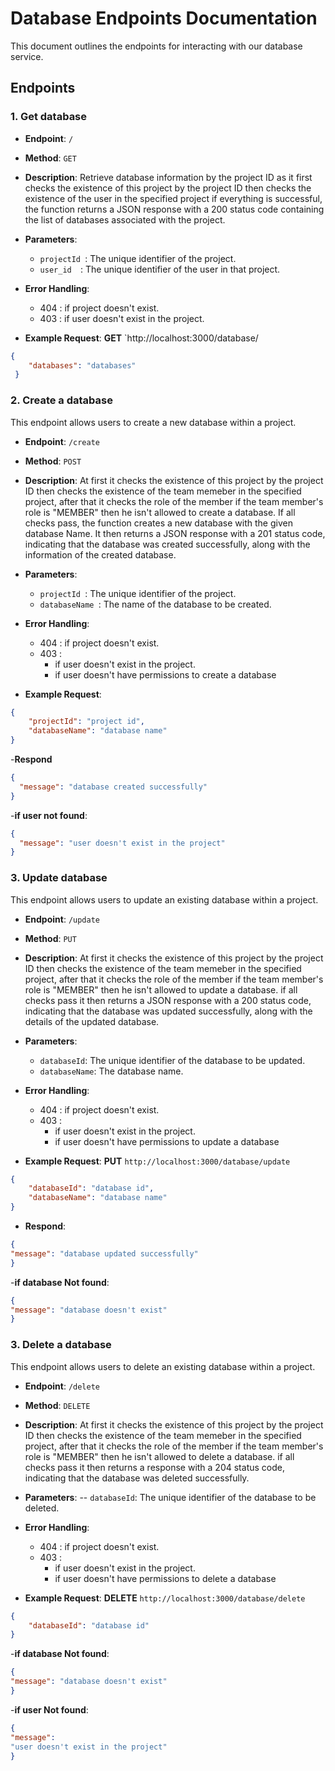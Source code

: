 #  Database Endpoints Documentation

This document outlines the endpoints for interacting with our database service.

## Endpoints


### 1. Get database

- **Endpoint**: `/`
- **Method**: `GET`
- **Description**: Retrieve database information by the project ID as it first checks the existence of this project by the project ID then checks the existence of the user in the specified project if everything is successful, the function returns a JSON response with a 200 status code containing the list of databases associated with the project.
- **Parameters**:
  - `projectId `: The unique identifier of the project.
   - `user_id  `: The unique identifier of the user in that project.

- **Error Handling**: 
   - 404 : if project doesn't exist.
   - 403 : if user doesn't exist in the project.

- **Example Request**:
**GET** `http://localhost:3000/database/

```json
{
    "databases": "databases"
 }
```

### 2. Create a database
This endpoint allows users to create a new database within a project.

- **Endpoint**: `/create`
- **Method**: `POST`  
- **Description**: At first it checks the existence of this project by the project ID then checks the existence of the team memeber in the specified project, after that it checks the role of the member if the team member's role is "MEMBER" then he isn't allowed to create a database. If all checks pass, the function creates a new database with the given database Name. It then returns a JSON response with a 201 status code, indicating that the database was created successfully, along with the information of the created database.
- **Parameters**:
  - `projectId `: The unique identifier of the project.
   - `databaseName `: The name of the database to be created.

- **Error Handling**: 
   - 404 : if project doesn't exist.
   - 403 : 
        - if user doesn't exist in the project.
        - if user doesn't have permissions to create a database

- **Example Request**:


```json
{
    "projectId": "project id",
    "databaseName": "database name"
}
```
-**Respond**
```json
{
  "message": "database created successfully"
}
```
-**if user not found**:
```json
{
  "message": "user doesn't exist in the project"
}
```
### 3. Update database
This endpoint allows users to update an existing database within a project.

- **Endpoint**: `/update`
- **Method**: `PUT`
- **Description**: At first it checks the existence of this project by the project ID then checks the existence of the team memeber in the specified project, after that it checks the role of the member if the team member's role is "MEMBER" then he isn't allowed to update a database. if all checks pass it then returns a JSON response with a 200 status code, indicating that the database was updated successfully, along with the details of the updated database.

- **Parameters**:
  - `databaseId`: The unique identifier of the database to be updated.
  - `databaseName`: The database name.
  

- **Error Handling**: 
   - 404 : if project doesn't exist.
   - 403 : 
        - if user doesn't exist in the project.
        - if user doesn't have permissions to update a database

- **Example Request**:
**PUT** `http://localhost:3000/database/update`

```json
{
    "databaseId": "database id",
    "databaseName": "database name"
}
```
- **Respond**:
```json
{
"message": "database updated successfully"
}
```
-**if database Not found**:
```json
{
"message": "database doesn't exist"
}
```

### 3. Delete a database
This endpoint allows users to delete an existing database within a project.

- **Endpoint**: `/delete`
- **Method**: `DELETE`
- **Description**: At first it checks the existence of this project by the project ID then checks the existence of the team memeber in the specified project, after that it checks the role of the member if the team member's role is "MEMBER" then he isn't allowed to delete a database. if all checks pass it then returns a response with a 204 status code, indicating that the database was deleted successfully.

- **Parameters**:
  -- `databaseId`: The unique identifier of the database to be deleted.
  

- **Error Handling**: 
   - 404 : if project doesn't exist.
   - 403 : 
        - if user doesn't exist in the project.
        - if user doesn't have permissions to delete a database

- **Example Request**:
**DELETE** `http://localhost:3000/database/delete`

```json
{
    "databaseId": "database id"
}
```
-**if database Not found**:
```json
{
"message": "database doesn't exist"
}
```
-**if user Not found**:
```json
{
"message":
"user doesn't exist in the project"
}
```